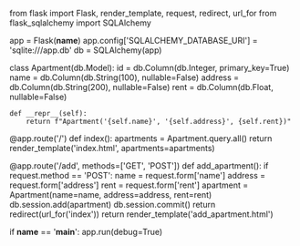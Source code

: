 from flask import Flask, render_template, request, redirect, url_for
from flask_sqlalchemy import SQLAlchemy

app = Flask(__name__)
app.config['SQLALCHEMY_DATABASE_URI'] = 'sqlite:///app.db'
db = SQLAlchemy(app)

class Apartment(db.Model):
    id = db.Column(db.Integer, primary_key=True)
    name = db.Column(db.String(100), nullable=False)
    address = db.Column(db.String(200), nullable=False)
    rent = db.Column(db.Float, nullable=False)

    def __repr__(self):
        return f"Apartment('{self.name}', '{self.address}', {self.rent})"

@app.route('/')
def index():
    apartments = Apartment.query.all()
    return render_template('index.html', apartments=apartments)

@app.route('/add', methods=['GET', 'POST'])
def add_apartment():
    if request.method == 'POST':
        name = request.form['name']
        address = request.form['address']
        rent = request.form['rent']
        apartment = Apartment(name=name, address=address, rent=rent)
        db.session.add(apartment)
        db.session.commit()
        return redirect(url_for('index'))
    return render_template('add_apartment.html')

if __name__ == '__main__':
    app.run(debug=True)
